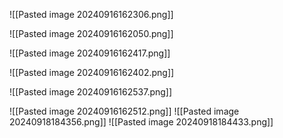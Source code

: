 
![[Pasted image 20240916162306.png]]

![[Pasted image 20240916162050.png]]

![[Pasted image 20240916162417.png]]

![[Pasted image 20240916162402.png]]

![[Pasted image 20240916162537.png]]

![[Pasted image 20240916162512.png]]
![[Pasted image 20240918184356.png]]
![[Pasted image 20240918184433.png]]
